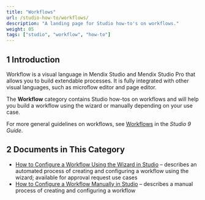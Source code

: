 ```yaml
---
title: "Workflows"
url: /studio-how-to/workflows/
description: "A landing page for Studio how-to's on workflows."
weight: 05
tags: ["studio", "workflow", "how-to"]
---
```


## 1 Introduction 

Workflow is a visual language in Mendix Studio and Mendix Studio Pro that allows you to build extendable processes. It is fully integrated with other visual languages, such as microflow editor and page editor. 

The **Workflow** category contains Studio how-tos on workflows and will help you build a workflow using the wizard or manually depending on your use case. 

For more general guidelines on workflows, see [Workflows](/studio/workflows/) in the *Studio 9 Guide*.

## 2 Documents in This Category

* [How to Configure a Workflow Using the Wizard in Studio](/studio-how-to/workflow-how-to-configure-using-wizard/) – describes an automated process of creating and configuring a workflow using the wizard; available for approval request use cases
* [How to Configure a Workflow Manually in Studio](/studio-how-to/workflow-how-to-configure-manually/) – describes a manual process of creating and configuring a workflow


